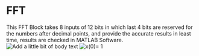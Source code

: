 # FFT
This FFT Block takes 8 inputs of 12 bits in which last 4 bits are reserved for the numbers after decimal points, and provide the accurate results in least time, results are checked in MATLAB Software. 
![Add a little bit of body text](https://github.com/user-attachments/assets/97fc3818-91e8-47a9-a893-d7df1caaba4a)
![x(0)= 1](https://github.com/user-attachments/assets/ed08bca0-36fb-4c76-918e-acc4f73879a4)
